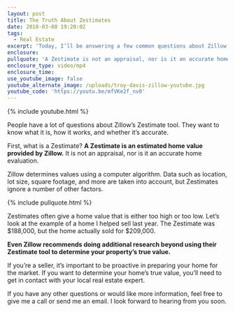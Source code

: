 ```yaml
---
layout: post
title: The Truth About Zestimates
date: 2018-03-08 19:20:02
tags:
  - Real Estate
excerpt: 'Today, I’ll be answering a few common questions about Zillow’s Zestimate tool.'
enclosure:
pullquote: 'A Zestimate is not an appraisal, nor is it an accurate home evaluation.'
enclosure_type: video/mp4
enclosure_time:
use_youtube_image: false
youtube_alternate_image: /uploads/troy-davis-zillow-youtube.jpg
youtube_code: 'https://youtu.be/mfVKe2f_nv0'
---
```


{% include youtube.html %}

People have a lot of questions about Zillow’s Zestimate tool. They want to know what it is, how it works, and whether it’s accurate.

First, what is a Zestimate? **A Zestimate is an estimated home value provided by Zillow.** It is not an appraisal, nor is it an accurate home evaluation.&nbsp;

Zillow determines values using a computer algorithm. Data such as location, lot size, square footage, and more are taken into account, but Zestimates ignore a number of other factors.

{% include pullquote.html %}

Zestimates often give a home value that is either too high or too low. Let’s look at the example of a home I helped sell last year. The Zestimate was $188,000, but the home actually sold for $209,000.

**Even Zillow recommends doing additional research beyond using their Zestimate tool to determine your property’s true value.&nbsp;**

If you’re a seller, it’s important to be proactive in preparing your home for the market. If you want to determine your home’s true value, you’ll need to get in contact with your local real estate expert.

If you have any other questions or would like more information, feel free to give me a call or send me an email. I look forward to hearing from you soon.<br>&nbsp;